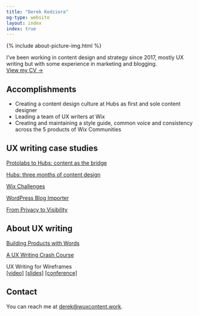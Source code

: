 ```yaml
---
title: "Derek Kedziora"
og-type: website
layout: index
index: true
---
```


{% include about-picture-img.html %}

I’ve been working in content design and strategy since 2017, mostly UX writing but with some experience in marketing and blogging.<br><a href="/cv" class="internal-link quarter-line-space">View my CV →</a>

## Accomplishments 

- Creating a content design culture at Hubs as first and sole content designer
- Leading a team of UX writers at Wix
- Creating and maintaining a style guide, common voice and consistency across the 5 products of Wix Communities

## UX writing case studies

[Protolabs to Hubs: content as the bridge](https://derekkedziora.com/static/portfolio/protolabs-to-hubs.pdf)

[Hubs: three months of content design](https://derekkedziora.com/static/portfolio/hubs-three-months.pdf)

[Wix Challenges](https://derekkedziora.com/static/portfolio/challenges.pdf)

[WordPress Blog Importer](https://derekkedziora.com/static/portfolio/blog-importer.pdf)

[From Privacy to Visibility](https://derekkedziora.com/static/portfolio/privacy-to-visibility.pdf)

## About UX writing 

<!--[From Content Team to Solo Content Designer](https://words2022.uxsalon.com/speakers/derek-kedziora/)<br>
Coming soon! --> 

[Building Products with Words](https://medium.com/wix-product-community-ua/building-products-with-words-3c04b5c29b26)

[A UX Writing Crash Course](https://uxdesign.cc/a-ux-writing-crash-course-dce6c95e2aaa) 

UX Writing for Wireframes<br>
[[video]](https://www.youtube.com/watch?v=yJJ1wTKjFOU) [[slides]](https://derekkedziora.com/static/portfolio/ux-salon-2020-words.pdf) [[conference]](http://words2020.uxsalon.com/speakers/derek-kedziora/)

<!-- Do Not Lean Podcast<br>
[[SoundCloud]](https://soundcloud.com/do_not_lean/derek-kedziora) [[Apple]](https://apple.co/2NHowW5) [[Spotify]](https://spoti.fi/2YNqRoz)-->

## Contact 

You can reach me at [derek@wuxcontent.work](mailto:derek@uxcontent.work).